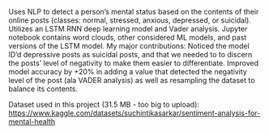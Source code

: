 Uses NLP to detect a person’s mental status based on the contents of their online posts (classes: normal, stressed, anxious, depressed, or suicidal). Utilizes an LSTM RNN deep learning model and Vader analysis. 
Jupyter notebook contains word clouds, other considered ML models, and past versions of the LSTM model. 
My major contributions: Noticed the model ID’d depressive posts as suicidal posts, and that we needed to to discern the posts’ level of negativity to make them easier to differentiate. Improved model accuracy by +20% in adding a value that detected the negativity level of the post (ala VADER analysis) as well as resampling the dataset to balance its contents.

Dataset used in this project (31.5 MB - too big to upload): https://www.kaggle.com/datasets/suchintikasarkar/sentiment-analysis-for-mental-health
